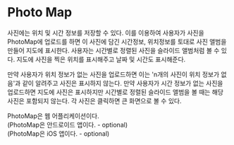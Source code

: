 # Photo Map
사진에는 위치 및 시간 정보를 저장할 수 있다. 이를 이용하여 사용자가 사진을 PhotoMap에 업로드를 하면 이 사진에 담긴 시간정보, 위치정보를 토대로 사진 앨범을 만들어 지도에 표시한다. 사용자는 시간별로 정렬된 사진을 슬라이드 앨범처럼 볼 수 있다. 지도에 사진을 찍은 위치를 표시해주고 날짜 및 시간도 표시해준다.

만약 사용자가 위치 정보가 없는 사진을 업로드하면 이는 'n개의 사진이 위치 정보가 없음'과 같이 알려주고 사진은 표시하지 않는다. 만약 사용자가 시간 정보가 없는 사진을 업로드하면 지도에 사진은 표시하지만 시간별로 정렬된 슬라이드 앨범을 볼 때는 해당 사진은 포함되지 않는다. 각 사진은 클릭하면 큰 화면으로 볼 수 있다. 

PhotoMap은 웹 어플리케이션이다.
<br/>(PhotoMap은 안드로이드 앱이다. - optional)
<br/>(PhotoMap은 iOS 앱이다. - optional)

